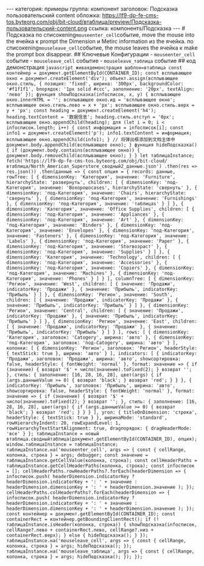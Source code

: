 --- категория: примеры группа: компонент заголовок: Подсказка пользовательский content обложка: https://lf9-dp-fe-cms-tos.byteorg.com/obj/bit-cloud/втаблица/preview/Подсказка-пользовательский-content.png ссылка: компонентs/Подсказка --- # Подсказка по списокening`mouseenter_cell`событие, move the mouse into the ячейка к prompt the Dimension и Metirc information из the ячейка. по списокening`mouseleave_cell`событие, the mouse leaves the ячейка к make the prompt box disappear. ## Ключевые Конфигурации - `mouseenter_cell` событие - `mouseleave_cell` событие - `mouseleave_таблица` событие ## код демонстрация ```javascript живаядемонстрация шаблон=втаблица const контейнер = документ.getElementById(CONTAINER_ID); const всплывающее окно = документ.createElement('div'); объект.assign(всплывающее окно.стиль, { позиция: 'fixed', ширина: '300px', backgroundColor: '#f1f1f1', bпорядок: '1px solid #ccc', заполнение: '20px', textAlign: 'лево' }); функция showПодсказка(infoсписок, x, y) { всплывающее окно.innerHTML = ''; всплывающее окно.ид = 'всплывающее окно'; всплывающее окно.стиль.лево = x + 'px'; всплывающее окно.стиль.верх = y + 'px'; const heading = документ.createElement('h4'); heading.textContent = '数据信息'; heading.стиль.отступ = '0px'; всплывающее окно.appendChild(heading); для (let i = 0; i < infoсписок.length; i++) { const информация = infoсписок[i]; const info1 = документ.createElement('p'); info1.textContent = информация; всплывающее окно.appendChild(info1); } // 将弹出框添加到文档主体中 документ.body.appendChild(всплывающее окно); } функция hideПодсказка() { if (документ.body.contains(всплывающее окно)) { документ.body.removeChild(всплывающее окно); } } let таблицаInstance; fetch('https://lf9-dp-fe-cms-tos.byteorg.com/obj/bit-cloud/втаблица/North_American_Superstore_сводный2_данные.json') .then(res => res.json()) .then(данные => { const опция = { records: данные, rowTree: [ { dimensionKey: 'Категория', значение: 'Furniture', hierarchyState: 'развернуть', children: [ { dimensionKey: 'под-Категория', значение: 'Boхорошоcases', hierarchyState: 'свернуть' }, { dimensionKey: 'под-Категория', значение: 'Chairs', hierarchyState: 'свернуть' }, { dimensionKey: 'под-Категория', значение: 'Furnishings' }, { dimensionKey: 'под-Категория', значение: 'таблицаs' } ] }, { dimensionKey: 'Категория', значение: 'Office Supplies', children: [ { dimensionKey: 'под-Категория', значение: 'Appliances' }, { dimensionKey: 'под-Категория', значение: 'Art' }, { dimensionKey: 'под-Категория', значение: 'Binders' }, { dimensionKey: 'под-Категория', значение: 'Envelopes' }, { dimensionKey: 'под-Категория', значение: 'Fasteners' }, { dimensionKey: 'под-Категория', значение: 'Labels' }, { dimensionKey: 'под-Категория', значение: 'Paper' }, { dimensionKey: 'под-Категория', значение: 'Storвозраст' }, { dimensionKey: 'под-Категория', значение: 'Supplies' } ] }, { dimensionKey: 'Категория', значение: 'Technology', children: [ { dimensionKey: 'под-Категория', значение: 'Accessories' }, { dimensionKey: 'под-Категория', значение: 'Copiers' }, { dimensionKey: 'под-Категория', значение: 'Machines' }, { dimensionKey: 'под-Категория', значение: 'Phones' } ] } ], columnTree: [ { dimensionKey: 'Регион', значение: 'West', children: [ { значение: 'Продажи', indicatorKey: 'Продажи' }, { значение: 'Прибыль', indicatorKey: 'Прибыль' } ] }, { dimensionKey: 'Регион', значение: 'South', children: [ { значение: 'Продажи', indicatorKey: 'Продажи' }, { значение: 'Прибыль', indicatorKey: 'Прибыль' } ] }, { dimensionKey: 'Регион', значение: 'Central', children: [ { значение: 'Продажи', indicatorKey: 'Продажи' }, { значение: 'Прибыль', indicatorKey: 'Прибыль' } ] }, { dimensionKey: 'Регион', значение: 'East', children: [ { значение: 'Продажи', indicatorKey: 'Продажи' }, { значение: 'Прибыль', indicatorKey: 'Прибыль' } ] } ], rows: [ { dimensionKey: 'Категория', заголовок: 'Catogery', ширина: 'авто' }, { dimensionKey: 'под-Категория', заголовок: 'под-Catogery', ширина: 'авто' } ], колонки: [ { dimensionKey: 'Регион', заголовок: 'Регион', headerStyle: { textStick: true }, ширина: 'авто' } ], indicators: [ { indicatorKey: 'Продажи', заголовок: 'Продажи', ширина: 'авто', showсортировка: false, headerStyle: { fontWeight: 'normal' }, format: значение => { if (значение) { возврат '$' + число(значение).toFixed(2); } возврат ''; }, стиль: { заполнение: [16, 28, 16, 28], цвет(args) { if (args.данныеValue >= 0) { возврат 'black'; } возврат 'red'; } } }, { indicatorKey: 'Прибыль', заголовок: 'Прибыль', ширина: 'авто', showсортировка: false, headerStyle: { fontWeight: 'normal' }, format: значение => { if (значение) { возврат '$' + число(значение).toFixed(2); } возврат ''; }, стиль: { заполнение: [16, 28, 16, 28], цвет(args) { if (args.данныеValue >= 0) { возврат 'black'; } возврат 'red'; } } } ], угол: { titleOnDimension: 'строка', headerStyle: { textStick: true } }, ширинаMode: 'standard', rowHierarchyIndent: 20, rowExpandLevel: 1, rowHierarchyTextStartAlignment: true, dragпорядок: { dragHeaderMode: 'все' } }; таблицаInstance = новый втаблица.сводныйтаблица(документ.getElementById(CONTAINER_ID), опция); window.таблицаInstance = таблицаInstance; таблицаInstance.на('mouseenter_cell', args => { const { cellRange, колонка, строка } = args; debugger; const значение = таблицаInstance.getCellValue(колонка, строка); const cellHeaderPaths = таблицаInstance.getCellHeaderPaths(колонка, строка); const infoсписок = []; cellHeaderPaths.rowHeaderPaths?.forEach(headerDimension => { infoсписок.push( headerDimension.indicatorKey ? headerDimension.indicatorKey + ': ' + значение : headerDimension.dimensionKey + ': ' + headerDimension.значение ); }); cellHeaderPaths.colHeaderPaths?.forEach(headerDimension => { infoсписок.push( headerDimension.indicatorKey ? headerDimension.indicatorKey + ': ' + значение : headerDimension.dimensionKey + ': ' + headerDimension.значение ); }); const контейнер = документ.getElementById(CONTAINER_ID); const containerRect = контейнер.getBoundingClientRect(); if (!таблицаInstance.isHeader(колонка, строка)) { showПодсказка(infoсписок, cellRange?.лево + containerRect.лево, cellRange?.низ + containerRect.верх); } else { hideПодсказка(); } }); таблицаInstance.на('mouseleave_cell', args => { const { cellRange, колонка, строка } = args; hideПодсказка(); }); таблицаInstance.на('mouseleave_таблица', args => { const { cellRange, колонка, строка } = args; hideПодсказка(); }); }); ``` 